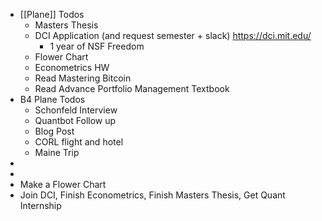 - [[Plane]] Todos
    - Masters Thesis
    - DCI Application (and request semester + slack) https://dci.mit.edu/
        - 1 year of NSF Freedom
    - Flower Chart
    - Econometrics HW
    - Read Mastering Bitcoin
    - Read Advance Portfolio Management Textbook
- B4 Plane Todos
    - Schonfeld Interview
    - Quantbot Follow up
    - Blog Post
    - CORL flight and hotel
    - Maine Trip
- 
- 
- Make a Flower Chart
- Join DCI, Finish Econometrics, Finish Masters Thesis, Get Quant Internship
